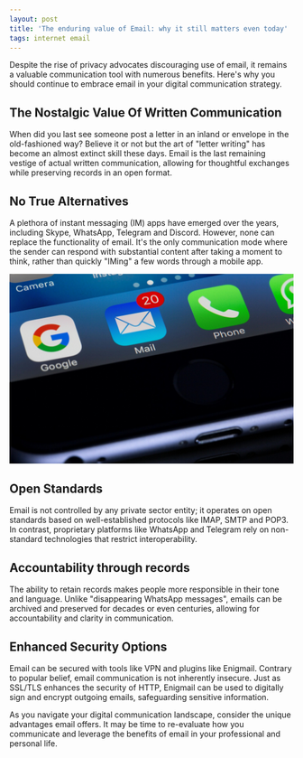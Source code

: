 ```yaml
---
layout: post
title: 'The enduring value of Email: why it still matters even today'
tags: internet email
---
```


Despite the rise of privacy advocates discouraging use of email, it remains a valuable communication tool with numerous benefits. Here's why you should continue to embrace email in your digital communication strategy.

## The Nostalgic Value Of Written Communication

When did you last see someone post a letter in an inland or envelope in the old-fashioned way? Believe it or not but the art of "letter writing" has become an almost extinct skill these days. Email is the last remaining vestige of actual written communication, allowing for thoughtful exchanges while preserving records in an open format.

## No True Alternatives

A plethora of instant messaging (IM) apps have emerged over the years, including Skype, WhatsApp, Telegram and Discord. However, none can replace the functionality of email. It's the only communication mode where the sender can respond with substantial content after taking a moment to think, rather than quickly "IMing" a few words through a mobile app.

![email](/uploads/email.jpg)

## Open Standards

Email is not controlled by any private sector entity; it operates on open standards based on well-established protocols like IMAP, SMTP and POP3. In contrast, proprietary platforms like WhatsApp and Telegram rely on non-standard technologies that restrict interoperability.

## Accountability through records

The ability to retain records makes people more responsible in their tone and language. Unlike "disappearing WhatsApp messages", emails can be archived and preserved for decades or even centuries, allowing for accountability and clarity in communication.

## Enhanced Security Options

Email can be secured with tools like VPN and plugins like Enigmail. Contrary to popular belief, email communication is not inherently insecure. Just as SSL/TLS enhances the security of HTTP, Enigmail can be used to digitally sign and encrypt outgoing emails, safeguarding sensitive information.

As you navigate your digital communication landscape, consider the unique advantages email offers. It may be time to re-evaluate how you communicate and leverage the benefits of email in your professional and personal life.